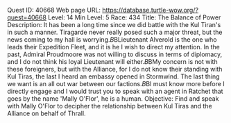 Quest ID: 40668
Web page URL: https://database.turtle-wow.org/?quest=40668
Level: 14
Min Level: 5
Race: 434
Title: The Balance of Power
Description: It has been a long time since we did battle with the Kul Tiran's in such a manner. Tiragarde never really posed such a major threat, but the news coming to my hall is worrying.$B$BLieutenant Alverold is the one who leads their Expedition Fleet, and it is he I wish to direct my attention. In the past, Admiral Proudmoore was not willing to discuss in terms of diplomacy, and I do not think his loyal Lieutenant will either.$B$BMy concern is not with these foreigners, but with the Alliance, for I do not know their standing with Kul Tiras, the last I heard an embassy opened in Stormwind. The last thing we want is an all out war between our factions.$B$BI must know more before I directly engage and I would trust you to speak with an agent in Ratchet that goes by the name 'Mally O'Flor', he is a human.
Objective: Find and speak with Mally O'Flor to decipher the relationship between Kul Tiras and the Alliance on behalf of Thrall.
